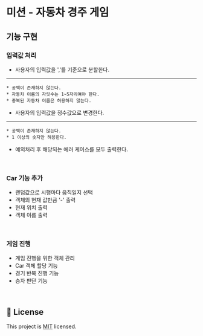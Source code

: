 # 미션 - 자동차 경주 게임

## 기능 구현

### 입력값 처리
* 사용자의 입력값을 ','를 기준으로 분할한다.
---
    * 공백이 존재하지 않는다.
    * 자동차 이름의 자릿수는 1~5자리여야 한다.
    * 중복된 자동차 이름은 허용하지 않는다.
    
* 사용자의 입력값을 정수값으로 변경한다.
---
    * 공백이 존재하지 않는다.
    * 1 이상의 숫자만 허용한다.
    
* 예외처리 후 해당되는 에러 케이스를 모두 출력한다.
<br>

### Car 기능 추가
* 랜덤값으로 시행마다 움직일지 선택
* 객체의 현재 값만큼 '-' 출력
* 현재 위치 출력
* 객체 이름 출력

<br>

### 게임 진행
* 게임 진행을 위한 객체 관리
* Car 객체 할당 기능
* 경기 반복 진행 기능
* 승자 판단 기능
  
  
<br>

## 📝 License

This project is [MIT](https://github.com/woowacourse/java-racingcar-precourse/blob/master/LICENSE) licensed.
